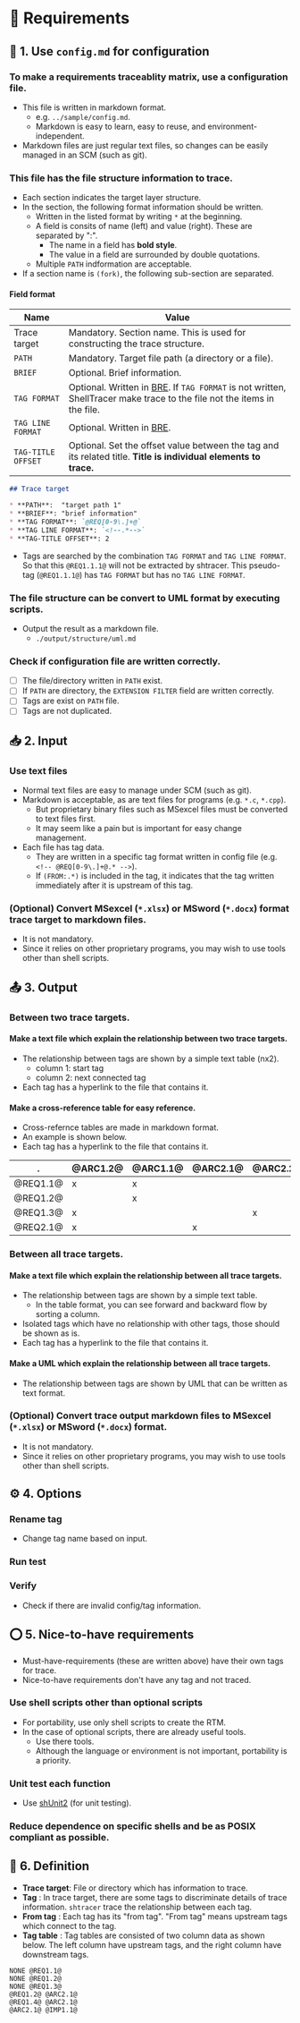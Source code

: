 # 📍 Requirements

## 📃 1. Use `config.md` for configuration

<!-- @REQ1.1@ -->
### To make a requirements traceablity matrix, use a configuration file.

* This file is written in markdown format.
  * e.g. `../sample/config.md`.
  * Markdown is easy to learn, easy to reuse, and environment-independent.
* Markdown files are just regular text files, so changes can be easily managed in an SCM (such as git).

<!-- @REQ1.2@ -->
### This file has the file structure information to trace.

* Each section indicates the target layer structure.
* In the section, the following format information should be written.
  * Written in the listed format by writing `*` at the beginning.
  * A field is consits of name (left) and value (right). These are separated by ":".
    * The name in a field has **bold style**.
    * The value in a field are surrounded by double quotations.
  * Multiple `PATH` indformation are acceptable.
* If a section name is `(fork)`, the following sub-section are separated.

#### Field format

Name               | Value
------------------ | --------
Trace target       | Mandatory. Section name. This is used for constructing the trace structure.
`PATH`             | Mandatory. Target file path (a directory or a file).
`BRIEF`            | Optional. Brief information.
`TAG FORMAT`       | Optional. Written in [BRE](https://www.gnu.org/software/sed/manual/html_node/BRE-syntax.html). If `TAG FORMAT` is not written, ShellTracer make trace to the file not the items in the file.
`TAG LINE FORMAT`  | Optional. Written in [BRE](https://www.gnu.org/software/sed/manual/html_node/BRE-syntax.html).
`TAG-TITLE OFFSET` | Optional. Set the offset value between the tag and its related title. **Title is individual elements to trace.**

```markdown
## Trace target

* **PATH**:  "target path 1"
* **BRIEF**: "brief information"
* **TAG FORMAT**: `@REQ[0-9\.]+@`
* **TAG LINE FORMAT**: `<!--.*-->`
* **TAG-TITLE OFFSET**: 2
```

* Tags are searched by the combination `TAG FORMAT` and `TAG LINE FORMAT`. So that this `@REQ1.1.1@` will not be extracted by shtracer. This pseudo-tag (`@REQ1.1.1@`) has `TAG FORMAT` but has no `TAG LINE FORMAT`.

<!-- @REQ1.3@ -->
### The file structure can be convert to UML format by executing scripts.

* Output the result as a markdown file.
  * `./output/structure/uml.md`

<!-- @REQ1.4@ -->
### Check if configuration file are written correctly.

* [ ] The file/directory written in `PATH` exist.
* [ ] If `PATH` are directory, the `EXTENSION FILTER` field are written correctly.
* [ ] Tags are exist on `PATH` file.
* [ ] Tags are not duplicated.

## 📥 2. Input

<!-- @REQ2.1@ -->
### Use text files

* Normal text files are easy to manage under SCM (such as git).
* Markdown is acceptable, as are text files for programs (e.g. `*.c`, `*.cpp`).
  * But proprietary binary files such as MSexcel files must be converted to text files first.
  * It may seem like a pain but is important for easy change management.
* Each file has tag data.
  * They are written in a specific tag format written in config file (e.g. `<!-- @REQ[0-9\.]+@.* -->`).
  * If `(FROM:.*)` is included in the tag, it indicates that the tag written immediately after it is upstream of this tag.

<!-- @REQ2.2@ -->
### (Optional) Convert MSexcel (`*.xlsx`) or MSword (`*.docx`) format trace target to markdown files.

* It is not mandatory.
* Since it relies on other proprietary programs, you may wish to use tools other than shell scripts.

## 📤 3. Output

### Between two trace targets.

<!-- @REQ3.1.1@ -->
#### Make a text file which explain the relationship between two trace targets.

* The relationship between tags are shown by a simple text table (nx2).
  * column 1: start tag
  * column 2: next connected tag
* Each tag has a hyperlink to the file that contains it.

<!-- @REQ3.1.2@ -->
#### Make a cross-reference table for easy reference.

* Cross-refernce tables are made in markdown format.
* An example is shown below.
* Each tag has a hyperlink to the file that contains it.

.         | @ARC1.2@ | @ARC1.1@ | @ARC2.1@ | @ARC2.2@ |
--------- | -------- | -------- | -------- | -------- |
@REQ1.1@  | x        | x        |          |          |
@REQ1.2@  |          | x        |          |          |
@REQ1.3@  | x        |          |          | x        |
@REQ2.1@  | x        |          | x        |          |

### Between all trace targets.

<!-- @REQ3.2.1@ -->
#### Make a text file which explain the relationship between all trace targets.

* The relationship between tags are shown by a simple text table.
  * In the table format, you can see forward and backward flow by sorting a column.
* Isolated tags which have no relationship with other tags, those should be shown as is.
* Each tag has a hyperlink to the file that contains it.

<!-- @REQ3.2.2@ -->
#### Make a UML which explain the relationship between all trace targets.

* The relationship between tags are shown by UML that can be written as text format.

<!-- @REQ3.3@ -->
### (Optional) Convert trace output markdown files to MSexcel (`*.xlsx`) or MSword (`*.docx`) format.

* It is not mandatory.
* Since it relies on other proprietary programs, you may wish to use tools other than shell scripts.

## ⚙️ 4. Options

<!-- @REQ4.1@ -->
### Rename tag

* Change tag name based on input.

<!-- @REQ4.2@ -->
### Run test

<!-- @REQ4.3@ -->
### Verify

* Check if there are invalid config/tag information.

<!-- @REQ5.1@ -->
## ⭕ 5. Nice-to-have requirements

* Must-have-requirements (these are written above) have their own tags for trace.
* Nice-to-have requirements don't have any tag and not traced.

### Use shell scripts other than optional scripts

* For portability, use only shell scripts to create the RTM.
* In the case of optional scripts, there are already useful tools.
  * Use there tools.
  * Although the language or environment is not important, portability is a priority.

### Unit test each function

* Use [shUnit2](https://github.com/kward/shunit2) (for unit testing).

### Reduce dependence on specific shells and be as POSIX compliant as possible.

<!-- @REQ6.1@ -->
## 📗 6. Definition

* **Trace target**: File or directory which has information to trace.
* **Tag** : In trace target, there are some tags to discriminate details of trace information. `shtracer` trace the relationship between each tag.
* **From tag** : Each tag has its "from tag". "From tag" means upstream tags which connect to the tag.
* **Tag table** : Tag tables are consisted of two column data as shown below. The left column have upstream tags, and the right column have downstream tags.

```text
NONE @REQ1.1@
NONE @REQ1.2@
NONE @REQ1.3@
@REQ1.2@ @ARC2.1@
@REQ1.4@ @ARC2.1@
@ARC2.1@ @IMP1.1@
```

